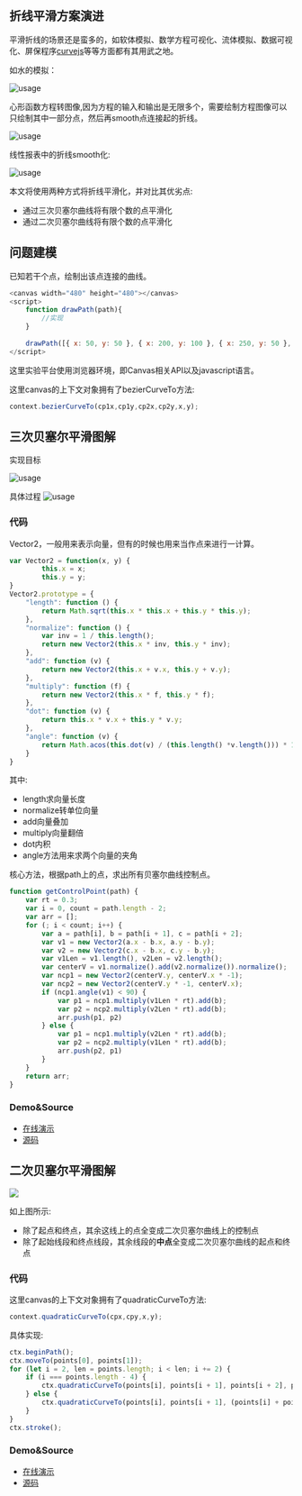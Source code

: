 ﻿## 折线平滑方案演进

平滑折线的场景还是蛮多的，如软体模拟、数学方程可视化、流体模拟、数据可视化、屏保程序[curvejs](https://github.com/AlloyTeam/curvejs)等等方面都有其用武之地。

如水的模拟：

![usage](http://images0.cnblogs.com/blog2015/105416/201508/251939571561058.png)

心形函数方程转图像,因为方程的输入和输出是无限多个，需要绘制方程图像可以只绘制其中一部分点，然后再smooth点连接起的折线。

![usage](http://images0.cnblogs.com/blog2015/105416/201508/251940011098732.png)

线性报表中的折线smooth化:

![usage](http://images0.cnblogs.com/blog2015/105416/201508/251939511257781.png)

本文将使用两种方式将折线平滑化，并对比其优劣点:

* 通过三次贝塞尔曲线将有限个数的点平滑化
* 通过二次贝塞尔曲线将有限个数的点平滑化

## 问题建模
已知若干个点，绘制出该点连接的曲线。

```javascript
<canvas width="480" height="480"></canvas>
<script>
    function drawPath(path){
        //实现
    }
    
    drawPath([{ x: 50, y: 50 }, { x: 200, y: 100 }, { x: 250, y: 50 }, { x: 350, y: 150 }, { x: 370, y: 100 }, { x: 570, y: 200 }])
</script>
```

这里实验平台使用浏览器环境，即Canvas相关API以及javascript语言。

这里canvas的上下文对象拥有了bezierCurveTo方法:

```javascript
context.bezierCurveTo(cp1x,cp1y,cp2x,cp2y,x,y);
```


## 三次贝塞尔平滑图解
实现目标

![usage](http://images0.cnblogs.com/blog2015/105416/201508/252022052033323.png)

具体过程
![usage](http://images0.cnblogs.com/blog2015/105416/201508/252022149062488.png)


### 代码
Vector2，一般用来表示向量，但有的时候也用来当作点来进行一计算。
```javascript
var Vector2 = function(x, y) {
        this.x = x;
        this.y = y;
}
Vector2.prototype = {
    "length": function () {
        return Math.sqrt(this.x * this.x + this.y * this.y);
    },
    "normalize": function () {
        var inv = 1 / this.length();
        return new Vector2(this.x * inv, this.y * inv);
    },
    "add": function (v) {
        return new Vector2(this.x + v.x, this.y + v.y);
    },
    "multiply": function (f) {
        return new Vector2(this.x * f, this.y * f);
    },
    "dot": function (v) {
        return this.x * v.x + this.y * v.y;
    },
    "angle": function (v) {
        return Math.acos(this.dot(v) / (this.length() *v.length())) * 180 / Math.PI;
    }
}
```
其中:

* length求向量长度
* normalize转单位向量
* add向量叠加
* multiply向量翻倍
* dot内积
* angle方法用来求两个向量的夹角

核心方法，根据path上的点，求出所有贝塞尔曲线控制点。

```javascript
function getControlPoint(path) {
    var rt = 0.3;
    var i = 0, count = path.length - 2;
    var arr = [];
    for (; i < count; i++) {
        var a = path[i], b = path[i + 1], c = path[i + 2];
        var v1 = new Vector2(a.x - b.x, a.y - b.y);
        var v2 = new Vector2(c.x - b.x, c.y - b.y);
        var v1Len = v1.length(), v2Len = v2.length();
        var centerV = v1.normalize().add(v2.normalize()).normalize();
        var ncp1 = new Vector2(centerV.y, centerV.x * -1);
        var ncp2 = new Vector2(centerV.y * -1, centerV.x);
        if (ncp1.angle(v1) < 90) {
            var p1 = ncp1.multiply(v1Len * rt).add(b);
            var p2 = ncp2.multiply(v2Len * rt).add(b);
            arr.push(p1, p2)
        } else {
            var p1 = ncp1.multiply(v2Len * rt).add(b);
            var p2 = ncp2.multiply(v1Len * rt).add(b);
            arr.push(p2, p1)
        }
    }
    return arr;
}
```

### Demo&Source

* [在线演示](https://alloyteam.github.io/curvejs/asset/smooth.html)
* [源码](https://github.com/AlloyTeam/curvejs/blob/master/asset/smooth.html)

## 二次贝塞尔平滑图解

![](http://images2015.cnblogs.com/blog/105416/201705/105416-20170508113858863-1718221525.jpg)

如上图所示:

* 除了起点和终点，其余这线上的点全变成二次贝塞尔曲线上的控制点
* 除了起始线段和终点线段，其余线段的**中点**全变成二次贝塞尔曲线的起点和终点

### 代码

这里canvas的上下文对象拥有了quadraticCurveTo方法:

```javascript
context.quadraticCurveTo(cpx,cpy,x,y);
```

具体实现:

``` js
ctx.beginPath();
ctx.moveTo(points[0], points[1]);
for (let i = 2, len = points.length; i < len; i += 2) {
    if (i === points.length - 4) {
        ctx.quadraticCurveTo(points[i], points[i + 1], points[i + 2], points[i + 3]);
    } else {
        ctx.quadraticCurveTo(points[i], points[i + 1], (points[i] + points[i + 2]) / 2, ((points[i + 1] + points[i + 3]) / 2));
    }
}
ctx.stroke();
``` 

### Demo&Source

* [在线演示](https://alloyteam.github.io/curvejs/asset/smooth2.html)
* [源码](https://github.com/AlloyTeam/curvejs/blob/master/src/smooth-curve.js)